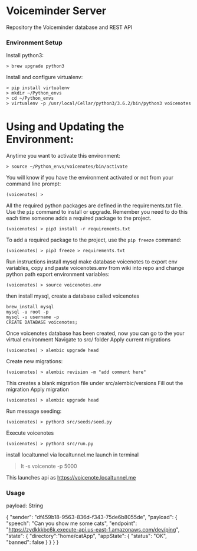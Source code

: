 # Voiceminder Server
Repository the Voiceminder database and REST API

### Environment Setup
Install python3:
```
> brew upgrade python3
```

Install and configure virtualenv:
```
> pip install virtualenv
> mkdir ~/Python_envs
> cd ~/Python_envs
> virtualenv -p /usr/local/Cellar/python3/3.6.2/bin/python3 voicenotes
```

# Using and Updating the Environment:
Anytime you want to activate this environment:
```
> source ~/Python_envs/voicenotes/bin/activate
```

You will know if you have the environment activated or not from your
command line prompt:
```
(voicenotes) >
```

All the required python packages are defined in the
requirements.txt file. Use the `pip` command to install or
upgrade. Remember you need to do this each time someone adds a required
package to the project.
```
(voicenotes) > pip3 install -r requirements.txt
```

To add a required package to the project, use the `pip freeze` command:
```
(voicenotes) > pip3 freeze > requirements.txt
```

Run instructions
install mysql
make database voicenotes
to export env variables, copy and paste voicenotes.env from wiki into repo and change python path
export environment variables:
```
(voicenotes) > source voicenotes.env

```
then install mysql, create a database called voicenotes

```
brew install mysql
mysql -u root -p
mysql -u username -p
CREATE DATABASE voicenotes;
```
Once voicenotes database has been created, now you can go to the your virtual environment
Navigate to src/ folder
Apply current migrations

```
(voicenotes) > alembic upgrade head
```

Create new migrations:
```
(voicenotes) > alembic revision -m "add comment here"
```
This creates a blank migration file under src/alembic/versions
Fill out the migration
Apply migration
```
(voicenotes) > alembic upgrade head

```

Run message seeding:
```
(voicenotes) > python3 src/seeds/seed.py

```

Execute voicenotes
```
(voicenotes) > python3 src/run.py
```

install localtunnel via localtunnel.me
launch in terminal
> lt -s voicenote -p 5000

This launches api as https://voicenote.localtunnel.me

### Usage

payload: String

{
  "sender": "df459b18-9563-836d-f343-75de6b8055de",
  "payload": {
    "speech": "Can you show me some cats",
    "endpoint": "https://zydkkkbc6k.execute-api.us-east-1.amazonaws.com/dev/ping",
    "state": {
      "directory":"home/catApp",
      "appState": {
        "status": "OK",
        "banned": false
      }
    }
  }
}
